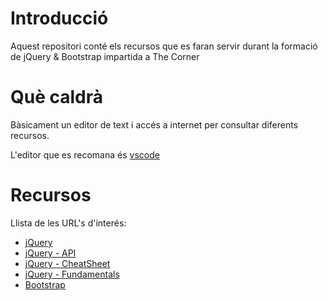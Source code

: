 # Introducció 
Aquest repositori conté els recursos que es faran servir durant la formació de jQuery & Bootstrap impartida a The Corner

# Què caldrà
Bàsicament un editor de text i accés a internet per consultar diferents recursos.

L'editor que es recomana és [vscode](https://go.microsoft.com/fwlink/?LinkID=623230)

# Recursos
Llista de les URL's d'interés:
* [jQuery](https://jquery.com/)
* [jQuery - API](http://api.jquery.com/)
* [jQuery - CheatSheet](https://oscarotero.com/jquery/)
* [jQuery - Fundamentals](http://jqfundamentals.com/)
* [Bootstrap](http://getbootstrap.com/)
